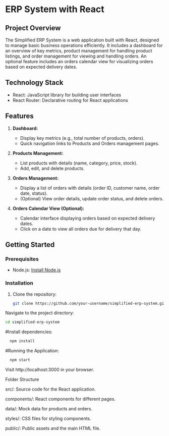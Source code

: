 # ERP System with React

## Project Overview

The Simplified ERP System is a web application built with React, designed to manage basic business operations efficiently. It includes a dashboard for an overview of key metrics, product management for handling product listings, and order management for viewing and handling orders. An optional feature includes an orders calendar view for visualizing orders based on expected delivery dates.

## Technology Stack

- React: JavaScript library for building user interfaces
- React Router: Declarative routing for React applications

## Features

1. **Dashboard:**
   - Display key metrics (e.g., total number of products, orders).
   - Quick navigation links to Products and Orders management pages.

2. **Products Management:**
   - List products with details (name, category, price, stock).
   - Add, edit, and delete products.

3. **Orders Management:**
   - Display a list of orders with details (order ID, customer name, order date, status).
   - (Optional) View order details, update order status, and delete orders.

4. **Orders Calendar View (Optional):**
   - Calendar interface displaying orders based on expected delivery dates.
   - Click on a date to view all orders due for delivery that day.

## Getting Started

### Prerequisites

- Node.js: [Install Node.js](https://nodejs.org/)

### Installation

1. Clone the repository:

   ```bash
   git clone https://github.com/your-username/simplified-erp-system.git
Navigate to the project directory:
   ```bash
  cd simplified-erp-system
```
#Install dependencies:

```bash
  npm install
```  
#Running the Application:

```bash
  npm start
```
Visit http://localhost:3000 in your browser.


Folder Structure

  src/: Source code for the React application.
  
  components/: React components for different pages.
  
  data/: Mock data for products and orders.
  
  styles/: CSS files for styling components.
  
  public/: Public assets and the main HTML file.
  
